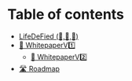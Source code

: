 # Table of contents

* [LifeDeFied (🌱,🌿,🌳)](README.md)
* [📄 WhitepaperV1️⃣](whitepaperv1.md)
  * [📃 WhitepaperV2️⃣](whitepaperv1/whitepaperv2.md)
* [🛣 Roadmap](roadmap.md)

